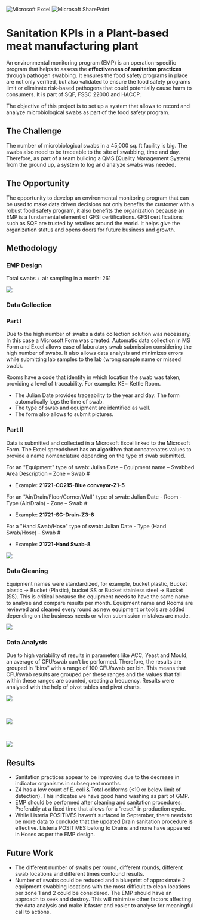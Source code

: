
![Microsoft Excel](https://img.shields.io/badge/Microsoft_Excel-217346?style=for-the-badge&logo=microsoft-excel&logoColor=white) ![Microsoft SharePoint ](https://img.shields.io/badge/Microsoft_SharePoint-0078D4?style=for-the-badge&logo=microsoft-sharepoint&logoColor=white)

# Sanitation KPIs in a Plant-based meat manufacturing plant

An environmental monitoring program (EMP) is an operation-specific program that helps to assess the **effectiveness of sanitation practices** through pathogen swabbing. It ensures the food safety programs in place are not only verified, but also validated to ensure the food safety programs limit or eliminate risk-based pathogens that could potentially cause harm to consumers. It is part of SQF, FSSC 22000 and HACCP.

The objective of this project is to set up a system that allows to record and analyze microbiological swabs as part of the food safety program.

## The Challenge

The number of microbiological swabs in a 45,000 sq. ft facility is big. The swabs also need to be traceable to the site of swabbing, time and day. Therefore, as part of a team building a QMS (Quality Management System) from the ground up, a system to log and analyze swabs was needed.

## The Opportunity

The opportunity to develop an environmental monitoring program that can be used to make data driven decisions not only benefits the customer with a robust food safety program, it also benefits the organization because an EMP is a fundamental element of GFSI certifications. GFSI certifications such as SQF are trusted by retailers around the world. It helps give the organization status and opens doors for future business and growth.

## Methodology

### EMP Design

Total swabs + air sampling in a month: 261

![](https://github.com/aleivaar94/Excel-Sanitation-KPI/blob/master/assets/emp-design.png)

### Data Collection

### **Part I**
Due to the high number of swabs a data collection solution was necessary. In this case a Microsoft Form was created. Automatic data collection in MS Form and Excel allows ease of laboratory swab submission considering the high number of swabs. It also allows data analysis and minimizes errors while submitting lab samples to the lab (wrong sample name or missed swab).

Rooms have a code that identify in which location the swab was taken, providing a level of traceability. For example: KE= Kettle Room.

- The Julian Date provides traceability to the year and day. The form automatically logs the time of swab.
- The type of swab and equipment are identified as well.
- The form also allows to submit pictures.

### **Part II**

Data is submitted and collected in a Microsoft Excel linked to the Microsoft Form. The Excel spreadsheet has an **algorithm** that concatenates values to provide a name nomenclature depending on the type of swab submitted.

For an "Equipment" type of swab: Julian Date – Equipment name – Swabbed Area Description – Zone – Swab #

- Example: **21721-CC215-Blue conveyor-Z1-5**

For an "Air/Drain/Floor/Corner/Wall" type of swab: Julian Date - Room - Type (Air/Drain) - Zone – Swab #

- Example: **21721-SC-Drain-Z3-8**

For a "Hand Swab/Hose" type of swab: Julian Date - Type (Hand Swab/Hose) - Swab #

- Example: **21721-Hand Swab-8**


![](https://github.com/aleivaar94/Excel-Sanitation-KPI/blob/master/assets/data-collection-form.png)


### Data Cleaning

Equipment names were standardized, for example, bucket plastic, Bucket plastic -> Bucket (Plastic), bucket SS or Bucket stainless steel -> Bucket (SS). This is critical because the equipment needs to have the same name to analyse and compare results per month. Equipment name and Rooms are reviewed and cleaned every round as new equipment or tools are added depending on the business needs or when submission mistakes are made.

![](https://github.com/aleivaar94/Excel-Sanitation-KPI/blob/master/assets/swab-lab-submission.png)


### Data Analysis

Due to high variability of results in parameters like ACC, Yeast and Mould, an average of CFU/swab can’t be performed. Therefore, the results are grouped in “bins” with a range of 100 CFU/swab per bin. This means that CFU/swab results are grouped per these ranges and the values that fall within these ranges are counted, creating a frequency. Results were analysed with the help of pivot tables and pivot charts.

![](https://github.com/aleivaar94/Excel-Sanitation-KPI/blob/master/assets/z1-indicators.png)

<br>

![](https://github.com/aleivaar94/Excel-Sanitation-KPI/blob/master/assets/z2-indicators.png)

<br>

![](https://github.com/aleivaar94/Excel-Sanitation-KPI/blob/master/assets/z3-listeria.png)


## Results

- Sanitation practices appear to be improving due to the decrease in indicator organisms in subsequent months.
- Z4 has a low count of E. coli & Total coliforms (<10 or below limit of detection). This indicates we have good hand washing as part of GMP.
- EMP should be performed after cleaning and sanitation procedures. Preferably at a fixed time that allows for a “reset” in production cycle.
- While Listeria POSITIVES haven’t surfaced in September, there needs to be more data to conclude that the updated Drain sanitation procedure is effective. Listeria POSITIVES belong to Drains and none have appeared in Hoses as per the EMP design.

## Future Work

- The different number of swabs per round, different rounds, different swab locations and different times confound results.
- Number of swabs could be reduced and a blueprint of approximate 2 equipment swabbing locations with the most difficult to clean locations per zone 1 and 2 could be considered. The EMP should have an approach to seek and destroy. This will minimize other factors affecting the data analysis and make it faster and easier to analyse for meaningful call to actions.